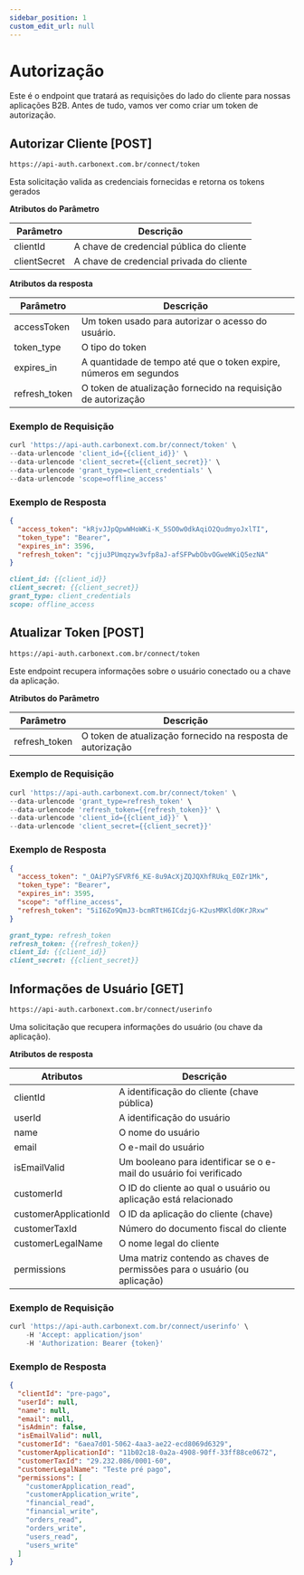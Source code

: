 ```yaml
---
sidebar_position: 1
custom_edit_url: null
---
```


# Autorização

Este é o endpoint que tratará as requisições do lado do cliente para nossas aplicações B2B. Antes de tudo, vamos ver como criar um token de autorização.

## Autorizar Cliente [POST]

```md title="BASE URL"
https://api-auth.carbonext.com.br/connect/token
```

Esta solicitação valida as credenciais fornecidas e retorna os tokens gerados

**Atributos do Parâmetro**

Parâmetro | Descrição
--------- | ------
clientId | A chave de credencial pública do cliente
clientSecret | A chave de credencial privada do cliente

**Atributos da resposta**

Parâmetro | Descrição
--------- | ------
accessToken | Um token usado para autorizar o acesso do usuário.
token_type | O tipo do token
expires_in | A quantidade de tempo até que o token expire, números em segundos
refresh_token | O token de atualização fornecido na requisição de autorização

### Exemplo de Requisição

```javascript
curl 'https://api-auth.carbonext.com.br/connect/token' \
--data-urlencode 'client_id={{client_id}}' \
--data-urlencode 'client_secret={{client_secret}}' \
--data-urlencode 'grant_type=client_credentials' \
--data-urlencode 'scope=offline_access'
```

### Exemplo de Resposta

```json
{
  "access_token": "kRjvJJpQpwWHoWKi-K_5SO0w0dkAqiO2QudmyoJxlTI",
  "token_type": "Bearer",
  "expires_in": 3596,
  "refresh_token": "cjju3PUmqzyw3vfp8aJ-afSFPwbObvOGweWKiQ5ezNA"
}
```

```md title="BODY urlencoded"
client_id: {{client_id}}
client_secret: {{client_secret}}
grant_type: client_credentials
scope: offline_access
```

## Atualizar Token [POST]

```md title="BASE URL"
https://api-auth.carbonext.com.br/connect/token
```

Este endpoint recupera informações sobre o usuário conectado ou a chave da aplicação.

**Atributos do Parâmetro**

Parâmetro   | Descrição
--------- | ------
refresh_token | O token de atualização fornecido na resposta de autorização

### Exemplo de Requisição

```javascript
curl 'https://api-auth.carbonext.com.br/connect/token' \
--data-urlencode 'grant_type=refresh_token' \
--data-urlencode 'refresh_token={{refresh_token}}' \
--data-urlencode 'client_id={{client_id}}' \
--data-urlencode 'client_secret={{client_secret}}'
```

### Exemplo de Resposta

```json
{
  "access_token": "_OAiP7ySFVRf6_KE-8u9AcXjZQJQXhfRUkq_E0Zr1Mk",
  "token_type": "Bearer",
  "expires_in": 3595,
  "scope": "offline_access",
  "refresh_token": "5iI6Zo9QmJ3-bcmRTtH6ICdzjG-K2usMRKld0KrJRxw"
}
```

```md title="BODY urlencoded"
grant_type: refresh_token
refresh_token: {{refresh_token}}
client_id: {{client_id}}
client_secret: {{client_secret}}
```


## Informações de Usuário [GET]

```md title="BASE URL"
https://api-auth.carbonext.com.br/connect/userinfo
```

Uma solicitação que recupera informações do usuário (ou chave da aplicação).

**Atributos de resposta**

Atributos | Descrição
--------- | ------
clientId | A identificação do cliente (chave pública)
userId | A identificação do usuário
name | O nome do usuário
email | O e-mail do usuário
isEmailValid | Um booleano para identificar se o e-mail do usuário foi verificado
customerId | O ID do cliente ao qual o usuário ou aplicação está relacionado
customerApplicationId | O ID da aplicação do cliente (chave)
customerTaxId | Número do documento fiscal do cliente
customerLegalName | O nome legal do cliente
permissions | Uma matriz contendo as chaves de permissões para o usuário (ou aplicação)

### Exemplo de Requisição

```javascript
curl 'https://api-auth.carbonext.com.br/connect/userinfo' \
    -H 'Accept: application/json'
    -H 'Authorization: Bearer {token}'
```

### Exemplo de Resposta

```json
{
  "clientId": "pre-pago",
  "userId": null,
  "name": null,
  "email": null,
  "isAdmin": false,
  "isEmailValid": null,
  "customerId": "6aea7d01-5062-4aa3-ae22-ecd8069d6329",
  "customerApplicationId": "11b02c18-0a2a-4908-90ff-33ff88ce0672",
  "customerTaxId": "29.232.086/0001-60",
  "customerLegalName": "Teste pré pago",
  "permissions": [
    "customerApplication_read",
    "customerApplication_write",
    "financial_read",
    "financial_write",
    "orders_read",
    "orders_write",
    "users_read",
    "users_write"
  ]
}
```

